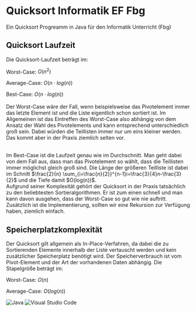 # Quicksort Informatik EF Fbg

Ein Quicksort Progreamm in Java für den Informatik Unterricht (Fbg)


## Quicksort Laufzeit

Die Quicksort-Laufzeit beträgt im:
  

Worst-Case: $O(n^2)$   

Average-Case: $O(n \cdot log⁡(n))$   

Best-Case: $O(n \cdot log⁡(n))$   
 <br>
Der Worst-Case wäre der Fall, wenn beispielsweise das Pivotelement immer das letzte Element ist und die Liste eigentlich schon sortiert ist. Im Allgemeinen ist das Eintreffen des Worst-Case also abhängig von dem Ansatz der Wahl des Pivotelements und kann entsprechend unterschiedlich groß sein. Dabei würden die Teillisten immer nur um eins kleiner werden. Das kommt aber in der Praxis ziemlich selten vor.
  
 <br>
Im Best-Case ist die Laufzeit genau wie im Durchschnitt. Man geht dabei von dem Fall aus, dass man das Pivotelement so wählt, dass die Teillisten immer möglichst gleich groß sind. Die Länge der größeren Teilliste ist dabei im Schnitt $\frac{2}{n} \sum_{i=\frac{n}{2}}^{n-1}i=\frac{3}{4}n-\frac{3}{2}$ und die Tiefe damit $O(log⁡(n))$.
  
 <br>
Aufgrund seiner Komplexität gehört der Quicksort in der Praxis tatsächlich zu den beliebtesten Sortieralgorithmen. Er ist zum einen schnell und man kann davon ausgehen, dass der Worst-Case so gut wie nie auftritt. Zusätzlich ist die Implementierung, sollten wir eine Rekursion zur Verfügung haben, ziemlich einfach.

## Speicherplatzkomplexität
Der Quicksort gilt allgemein als In-Place-Verfahren, da dabei die zu Sortierenden Elemente innerhalb der Liste vertauscht werden und kein zusätzlicher Speicherplatz benötigt wird. Der Speicherverbrauch ist vom Pivot-Element und der Art der vorhandenen Daten abhängig. Die Stapelgröße beträgt im:
  

Worst-Case: $O(n)$   

Average-Case: $O(log⁡(n))$


![Java](https://img.shields.io/badge/java-%23ED8B00.svg?style=for-the-badge&amp;logo=java&amp;logoColor=white)
![Visual Studio Code](https://img.shields.io/badge/Visual%20Studio%20Code-0078d7.svg?style=for-the-badge&amp;logo=visual-studio-code&amp;logoColor=white)
